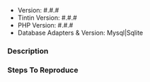 <!--
If you would like to propose new Bow features, please make a pull request, or open an issue at https://github.com/bowphp/tintin/issues.
-->

- Version: #.#.#
- Tintin Version: #.#.#
- PHP Version: #.#.#
- Database Adapters & Version: Mysql|Sqlite

### Description

### Steps To Reproduce
